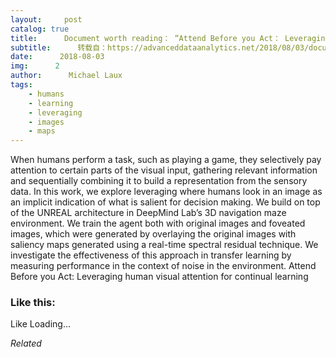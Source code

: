 ```yaml
---
layout:     post
catalog: true
title:      Document worth reading： “Attend Before you Act： Leveraging human visual attention for continual learning”
subtitle:      转载自：https://advanceddataanalytics.net/2018/08/03/document-worth-reading-attend-before-you-act-leveraging-human-visual-attention-for-continual-learning/
date:      2018-08-03
img:      2
author:      Michael Laux
tags:
    - humans
    - learning
    - leveraging
    - images
    - maps
---
```


When humans perform a task, such as playing a game, they selectively pay attention to certain parts of the visual input, gathering relevant information and sequentially combining it to build a representation from the sensory data. In this work, we explore leveraging where humans look in an image as an implicit indication of what is salient for decision making. We build on top of the UNREAL architecture in DeepMind Lab’s 3D navigation maze environment. We train the agent both with original images and foveated images, which were generated by overlaying the original images with saliency maps generated using a real-time spectral residual technique. We investigate the effectiveness of this approach in transfer learning by measuring performance in the context of noise in the environment. Attend Before you Act: Leveraging human visual attention for continual learning





### Like this:

Like Loading...


*Related*

